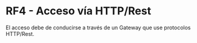 # RF4 - Acceso vía HTTP/Rest
El acceso debe de conducirse a través de un Gateway que use protocolos HTTP/Rest.

